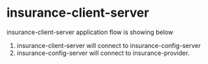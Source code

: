 # insurance-client-server
insurance-client-server application flow is showing below
1. insurance-client-server will connect to insurance-config-server 
2. insurance-config-server will connect to insurance-provider.
